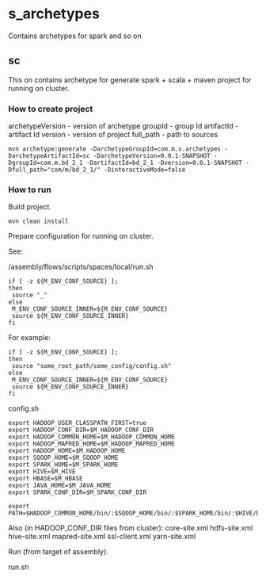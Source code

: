 # s_archetypes
Contains archetypes for spark and so on

## sc

This on contains archetype for generate spark + scala + maven project for running on cluster.

### How to create project

archetypeVersion - version of archetype
groupId - group Id
artifactId - artifact Id
version - version of project
full_path - path to sources

```
mvn archetype:generate -DarchetypeGroupId=com.m.s.archetypes -DarchetypeArtifactId=sc -DarchetypeVersion=0.0.1-SNAPSHOT -DgroupId=com.m.bd_2_1 -DartifactId=bd_2_1 -Dversion=0.0.1-SNAPSHOT -Dfull_path="com/m/bd_2_1/" -DinteractiveMode=false
```

### How to run

Build project.

```
mvn clean install
```

Prepare configuration for running on cluster.

See:

/assembly/flows/scripts/spaces/local/run.sh

```
if [ -z ${M_ENV_CONF_SOURCE} ];
then
 source "_"
else
 M_ENV_CONF_SOURCE_INNER=${M_ENV_CONF_SOURCE}
 source ${M_ENV_CONF_SOURCE_INNER}
fi
```

For example:

```
if [ -z ${M_ENV_CONF_SOURCE} ];
then
 source "some_root_path/some_config/config.sh"
else
 M_ENV_CONF_SOURCE_INNER=${M_ENV_CONF_SOURCE}
 source ${M_ENV_CONF_SOURCE_INNER}
fi
```

config.sh

```
export HADOOP_USER_CLASSPATH_FIRST=true
export HADOOP_CONF_DIR=$M_HADOOP_CONF_DIR
export HADOOP_COMMON_HOME=$M_HADOOP_COMMON_HOME
export HADOOP_MAPRED_HOME=$M_HADOOP_MAPRED_HOME
export HADOOP_HOME=$M_HADOOP_HOME
export SQOOP_HOME=$M_SQOOP_HOME
export SPARK_HOME=$M_SPARK_HOME
export HIVE=$M_HIVE
export HBASE=$M_HBASE
export JAVA_HOME=$M_JAVA_HOME
export SPARK_CONF_DIR=$M_SPARK_CONF_DIR

export PATH=$HADOOP_COMMON_HOME/bin/:$SQOOP_HOME/bin/:$SPARK_HOME/bin/:$HIVE/bin:$HBASE/bin:$PATH
```

Also (in HADOOP_CONF_DIR files from cluster):
core-site.xml
hdfs-site.xml
hive-site.xml
mapred-site.xml
ssl-client.xml
yarn-site.xml

Run (from target of assembly).

run.sh
